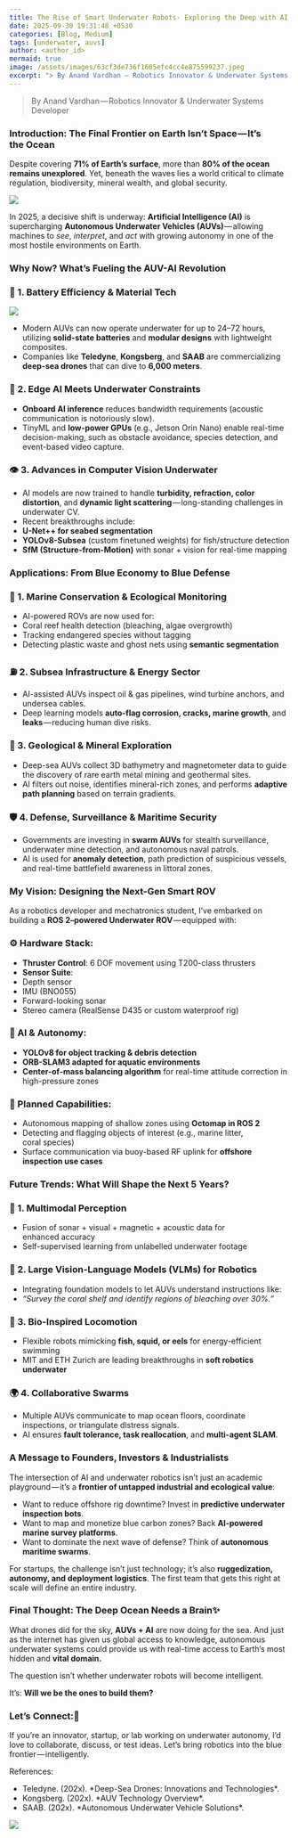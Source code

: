 ```yaml
---
title: The Rise of Smart Underwater Robots- Exploring the Deep with AI
date: 2025-09-30 19:31:48 +0530
categories: [Blog, Medium]
tags: [underwater, auvs]
author: <author_id>
mermaid: true
image: /assets/images/63cf3de736f1605efc4cc4e875599237.jpeg
excerpt: "> By Anand Vardhan — Robotics Innovator & Underwater Systems Developer..."
---
```


> By Anand Vardhan — Robotics Innovator & Underwater Systems Developer

### Introduction: The Final Frontier on Earth Isn’t Space — It’s the Ocean

Despite covering **71% of Earth’s surface**, more than **80% of the ocean remains unexplored**. Yet, beneath the waves lies a world critical to climate regulation, biodiversity, mineral wealth, and global security.

![](/assets/images/bc505997d1e856ff97fe7a6717f619e2.jpeg)

In 2025, a decisive shift is underway: **Artificial Intelligence (AI)** is supercharging **Autonomous Underwater Vehicles (AUVs)** — allowing machines to *see*, *interpret*, and *act* with growing autonomy in one of the most hostile environments on Earth.

### Why Now? What’s Fueling the AUV-AI Revolution

### 🔋 1. Battery Efficiency & Material Tech

![](/assets/images/63cf3de736f1605efc4cc4e875599237.jpeg)

* Modern AUVs can now operate underwater for up to 24–72 hours, utilizing **solid-state batteries** and **modular designs** with lightweight composites.
* Companies like **Teledyne**, **Kongsberg**, and **SAAB** are commercializing **deep-sea drones** that can dive to **6,000 meters**.

### 📡 2. Edge AI Meets Underwater Constraints

* **Onboard AI inference** reduces bandwidth requirements (acoustic communication is notoriously slow).
* TinyML and **low-power GPUs** (e.g., Jetson Orin Nano) enable real-time decision-making, such as obstacle avoidance, species detection, and event-based video capture.

### 👁️ 3. Advances in Computer Vision Underwater

* AI models are now trained to handle **turbidity, refraction, color distortion**, and **dynamic light scattering** — long-standing challenges in underwater CV.
* Recent breakthroughs include:
* **U-Net++ for seabed segmentation**
* **YOLOv8-Subsea** (custom finetuned weights) for fish/structure detection
* **SfM (Structure-from-Motion)** with sonar + vision for real-time mapping

### Applications: From Blue Economy to Blue Defense

### 🐠 1. Marine Conservation & Ecological Monitoring

* AI-powered ROVs are now used for:
* Coral reef health detection (bleaching, algae overgrowth)
* Tracking endangered species without tagging
* Detecting plastic waste and ghost nets using **semantic segmentation**

### ⛽ 2. Subsea Infrastructure & Energy Sector

* AI-assisted AUVs inspect oil & gas pipelines, wind turbine anchors, and undersea cables.
* Deep learning models **auto-flag corrosion, cracks, marine growth**, and **leaks** — reducing human dive risks.

### 🌋 3. Geological & Mineral Exploration

* Deep-sea AUVs collect 3D bathymetry and magnetometer data to guide the discovery of rare earth metal mining and geothermal sites.
* AI filters out noise, identifies mineral-rich zones, and performs **adaptive path planning** based on terrain gradients.

### 🛡️ 4. Defense, Surveillance & Maritime Security

* Governments are investing in **swarm AUVs** for stealth surveillance, underwater mine detection, and autonomous naval patrols.
* AI is used for **anomaly detection**, path prediction of suspicious vessels, and real-time battlefield awareness in littoral zones.

### My Vision: Designing the Next-Gen Smart ROV

As a robotics developer and mechatronics student, I’ve embarked on building a **ROS 2–powered Underwater ROV** — equipped with:

### ⚙️ Hardware Stack:

* **Thruster Control**: 6 DOF movement using T200-class thrusters
* **Sensor Suite**:
* Depth sensor
* IMU (BNO055)
* Forward-looking sonar
* Stereo camera (RealSense D435 or custom waterproof rig)

### 🧠 AI & Autonomy:

* **YOLOv8 for object tracking & debris detection**
* **ORB-SLAM3 adapted for aquatic environments**
* **Center-of-mass balancing algorithm** for real-time attitude correction in high-pressure zones

### 🔧 Planned Capabilities:

* Autonomous mapping of shallow zones using **Octomap in ROS 2**
* Detecting and flagging objects of interest (e.g., marine litter, coral species)
* Surface communication via buoy-based RF uplink for **offshore inspection use cases**

### Future Trends: What Will Shape the Next 5 Years?

### 🧬 1. Multimodal Perception

* Fusion of sonar + visual + magnetic + acoustic data for enhanced accuracy
* Self-supervised learning from unlabelled underwater footage

### 🧠 2. Large Vision-Language Models (VLMs) for Robotics

* Integrating foundation models to let AUVs understand instructions like:
* *“Survey the coral shelf and identify regions of bleaching over 30%.”*

### 🧪 3. Bio-Inspired Locomotion

* Flexible robots mimicking **fish, squid, or eels** for energy-efficient swimming
* MIT and ETH Zurich are leading breakthroughs in **soft robotics underwater**

### 🌍 4. Collaborative Swarms

* Multiple AUVs communicate to map ocean floors, coordinate inspections, or triangulate distress signals.
* AI ensures **fault tolerance, task reallocation**, and **multi-agent SLAM**.

### A Message to Founders, Investors & Industrialists

The intersection of AI and underwater robotics isn’t just an academic playground — it’s a **frontier of untapped industrial and ecological value**:

* Want to reduce offshore rig downtime? Invest in **predictive underwater inspection bots**.
* Want to map and monetize blue carbon zones? Back **AI-powered marine survey platforms**.
* Want to dominate the next wave of defense? Think of **autonomous maritime swarms**.

For startups, the challenge isn’t just technology; it’s also **ruggedization, autonomy, and deployment logistics**. The first team that gets this right at scale will define an entire industry.

### Final Thought: The Deep Ocean Needs a Brain✨

What drones did for the sky, **AUVs + AI** are now doing for the sea. And just as the internet has given us global access to knowledge, autonomous underwater systems could provide us with real-time access to Earth’s most hidden and **vital domain.**

The question isn’t whether underwater robots will become intelligent.

It’s: **Will we be the ones to build them?**

### Let’s Connect:👋

If you’re an innovator, startup, or lab working on underwater autonomy, I’d love to collaborate, discuss, or test ideas. Let’s bring robotics into the blue frontier — intelligently.

References:

* Teledyne. (202x). \*Deep-Sea Drones: Innovations and Technologies\*.
* Kongsberg. (202x). \*AUV Technology Overview\*.
* SAAB. (202x). \*Autonomous Underwater Vehicle Solutions\*.

![](/assets/images/ce0811133660e9144464edde1b5aac20.png)